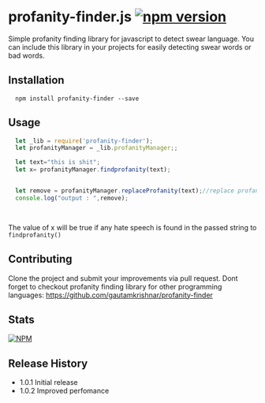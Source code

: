 # profanity-finder.js [![npm version](https://badge.fury.io/js/profanity-finder.svg)](https://badge.fury.io/js/profanity-finder)
Simple profanity finding library for javascript to detect swear language. You can include this library in your projects for easily detecting swear words or bad words.

## Installation
```
  npm install profanity-finder --save
```
## Usage
```js
  let _lib = require('profanity-finder');
  let profanityManager = _lib.profanityManager;;

  let text="this is shit";
  let x= profanityManager.findprofanity(text);


  let remove = profanityManager.replaceProfanity(text);//replace profanity word with *
  console.log("output : ",remove);

  
```
The value of x will be true if any hate speech is found in the passed string to `findprofanity()`

## Contributing
Clone the project and submit your improvements via pull request. Dont forget to checkout profanity finding library for other programming languages: 
https://github.com/gautamkrishnar/profanity-finder

## Stats
[![NPM](https://nodei.co/npm/profanity-finder.png?downloads=true&stars=true)](https://nodei.co/npm/profanity-finder/)

## Release History

* 1.0.1 Initial release
* 1.0.2 Improved perfomance
